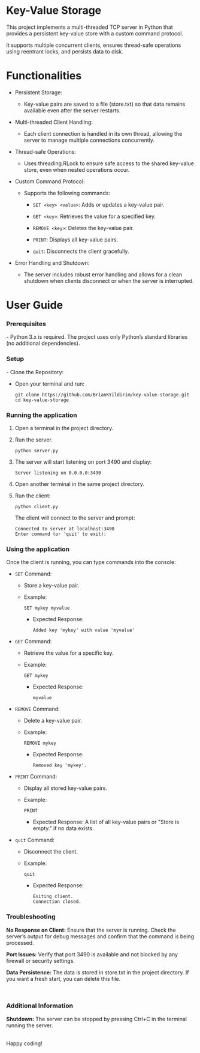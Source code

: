 <h1>Key-Value Storage</h1>
This project implements a multi-threaded TCP server in Python that provides a persistent key-value store with a custom command protocol.

It supports multiple concurrent clients, ensures thread-safe operations using reentrant locks, and persists data to disk.

<H1>Functionalities</H1>

- Persistent Storage:
  - Key-value pairs are saved to a file (store.txt) so that data remains available even after the server restarts.

- Multi-threaded Client Handling:
  - Each client connection is handled in its own thread, allowing the server to manage multiple connections concurrently.

- Thread-safe Operations:
  - Uses threading.RLock to ensure safe access to the shared key-value store, even when nested operations occur.

- Custom Command Protocol:
  - Supports the following commands:

    - `SET <key> <value>`: Adds or updates a key-value pair.

    - `GET <key>`: Retrieves the value for a specified key.

    - `REMOVE <key>`: Deletes the key-value pair.

    - `PRINT`: Displays all key-value pairs.

    - `quit`: Disconnects the client gracefully.

- Error Handling and Shutdown:
  - The server includes robust error handling and allows for a clean shutdown when clients disconnect or when the server is interrupted.


<h1>User Guide</h1>
<h3>Prerequisites</h3>
- Python 3.x is required. The project uses only Python’s standard libraries (no additional dependencies).

<h3>Setup</h3>
- Clone the Repository:

- Open your terminal and run:
  ```
  git clone https://github.com/BrianKYildirim/key-value-storage.git
  cd key-value-storage
  ```

<h3>Running the application</h3>

1. Open a terminal in the project directory.

2. Run the server.
   ```
   python server.py
   ```

3. The server will start listening on port 3490 and display:
   ```
   Server listening on 0.0.0.0:3490
   ```

4. Open another terminal in the same project directory.
5. Run the client:
   ```
   python client.py
   ```

   The client will connect to the server and prompt:
   ```
   Connected to server at localhost:3490
   Enter command (or 'quit' to exit):
   ```

<h3>Using the application</h3>

Once the client is running, you can type commands into the console:

- `SET` Command:
  - Store a key-value pair.

  - Example:
    ```
    SET mykey myvalue
    ```
      - Expected Response:
        ```
        Added key 'mykey' with value 'myvalue'
        ```

- `GET` Command:
  - Retrieve the value for a specific key.

  - Example:
    ```
    GET mykey
    ```
      - Expected Response:
        ```
        myvalue
        ```

- `REMOVE` Command:
  - Delete a key-value pair.

  - Example:
    ```
    REMOVE mykey
    ```
      - Expected Response:
        ```
        Removed key 'mykey'.
        ```

- `PRINT` Command:
  - Display all stored key-value pairs.

  - Example:
    ```
    PRINT
    ```
      - Expected Response:
        A list of all key-value pairs or "Store is empty." if no data exists.

- `quit` Command:
  - Disconnect the client.

  - Example:
    ```
    quit
    ```
      - Expected Response:
        ```
        Exiting client.
        Connection closed.
        ```

<h3>Troubleshooting</h3>

**No Response on Client:**
Ensure that the server is running. Check the server’s output for debug messages and confirm that the command is being processed.

**Port Issues:**
Verify that port 3490 is available and not blocked by any firewall or security settings.

**Data Persistence:**
The data is stored in store.txt in the project directory. If you want a fresh start, you can delete this file.

<br/>
<h3>Additional Information</h3>

**Shutdown:**
The server can be stopped by pressing Ctrl+C in the terminal running the server.

<br/>
Happy coding!
